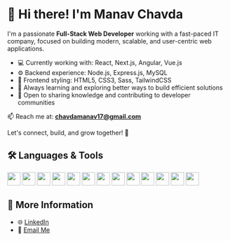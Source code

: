 # 👋 Hi there! I'm Manav Chavda

I'm a passionate **Full-Stack Web Developer** working with a fast-paced IT company, focused on building modern, scalable, and user-centric web applications.

- 💻 Currently working with: React, Next.js, Angular, Vue.js
- ⚙️ Backend experience: Node.js, Express.js, MySQL
- 🎨 Frontend styling: HTML5, CSS3, Sass, TailwindCSS
- 🌱 Always learning and exploring better ways to build efficient solutions
- 💬 Open to sharing knowledge and contributing to developer communities

📫 Reach me at: **chavdamanav17@gmail.com**

Let's connect, build, and grow together! 🚀


## 🛠️ Languages & Tools

<p>
  <img src="https://cdn.jsdelivr.net/gh/devicons/devicon/icons/react/react-original.svg" height="30" />
  <img src="https://cdn.jsdelivr.net/gh/devicons/devicon/icons/nextjs/nextjs-original.svg" height="30" />
  <img src="https://cdn.jsdelivr.net/gh/devicons/devicon/icons/angularjs/angularjs-original.svg" height="30" />
  <img src="https://cdn.jsdelivr.net/gh/devicons/devicon/icons/vuejs/vuejs-original.svg" height="30" />
  <img src="https://cdn.jsdelivr.net/gh/devicons/devicon/icons/nodejs/nodejs-original.svg" height="30" />
  <img src="https://cdn.jsdelivr.net/gh/devicons/devicon/icons/express/express-original.svg" height="30" />
  <img src="https://cdn.jsdelivr.net/gh/devicons/devicon/icons/mysql/mysql-original.svg" height="30" />
  <img src="https://cdn.jsdelivr.net/gh/devicons/devicon/icons/html5/html5-original.svg" height="30" />
  <img src="https://cdn.jsdelivr.net/gh/devicons/devicon/icons/css3/css3-original.svg" height="30" />
  <img src="https://cdn.jsdelivr.net/gh/devicons/devicon/icons/sass/sass-original.svg" height="30" />
  <img src="https://cdn.jsdelivr.net/gh/devicons/devicon/icons/javascript/javascript-original.svg" height="30" />
  <img src="https://cdn.jsdelivr.net/gh/devicons/devicon/icons/typescript/typescript-original.svg" height="30" />
  <img src="https://cdn.jsdelivr.net/gh/devicons/devicon/icons/git/git-original.svg" height="30" />
</p>

## 🔗 More Information

- 🌐 [LinkedIn](https://www.linkedin.com/in/manav-chavda-705b03216)
- 📩 [Email Me](mailto:chavdamanav17@gmail.com)

